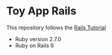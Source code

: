 # Toy App Rails
This repository follows the [Rails Tutorial](https://www.railstutorial.org/book/toy_app)

- Ruby version 2.7.0
- Ruby on Rails 6
